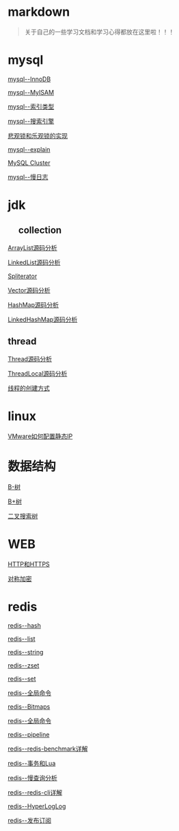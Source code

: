 # markdown
>关于自己的一些学习文档和学习心得都放在这里啦！！！ 

# mysql
[mysql--InnoDB](https://github.com/wuxiaobo000111/markdown/blob/master/mysql/mysql--InnoDB.md "mysql--InnoDB")<br/>

[mysql--MyISAM](https://github.com/wuxiaobo000111/markdown/blob/master/mysql/mysql--MyISAM.md "mysql--MyISAM")<br/>

[mysql--索引类型](https://github.com/wuxiaobo000111/markdown/blob/master/mysql/mysql--%E7%B4%A2%E5%BC%95%E7%B1%BB%E5%9E%8B.md "mysql--索引类型")<br/>

[mysql--搜索引擎](https://github.com/wuxiaobo000111/markdown/blob/master/mysql/mysql%E4%B8%AD%E7%9A%84%E6%90%9C%E7%B4%A2%E5%BC%95%E6%93%8E.md "mysql--搜索引擎")<br/>

[悲观锁和乐观锁的实现](https://github.com/wuxiaobo000111/markdown/blob/master/mysql/%E6%82%B2%E8%A7%82%E9%94%81%E5%92%8C%E4%B9%90%E8%A7%82%E9%94%81%E7%9A%84%E5%AE%9E%E7%8E%B0.md "悲观锁和乐观锁的实现")<br/>

[mysql--explain](https://github.com/wuxiaobo000111/markdown/blob/master/mysql/mysql--explain.md "悲观锁和乐观锁的实现")<br/>

[MySQL Cluster](https://github.com/wuxiaobo000111/markdown/blob/master/mysql/mysql--mysql%20cluster.md  "MySQL Cluster")<br/>

[mysql--慢日志](https://github.com/wuxiaobo000111/markdown/blob/master/mysql/mysql--MySQL%E6%85%A2%E6%97%A5%E5%BF%97.md "慢日志")

# jdk
## &nbsp;&nbsp;&nbsp;&nbsp; collection
[ArrayList源码分析](https://github.com/wuxiaobo000111/markdown/blob/master/jdk/collection/ArrayList.md "ArrayList源码分析")<br/>

[LinkedList源码分析](https://github.com/wuxiaobo000111/markdown/blob/master/jdk/collection/LinkedList.md "LinkedList源码分析")<br/>

[Spliterator](https://github.com/wuxiaobo000111/markdown/blob/master/jdk/collection/Spliterator.md "Spliterator")

[Vector源码分析](https://github.com/wuxiaobo000111/markdown/blob/master/jdk/collection/Vector.md "Vector源码分析")


[HashMap源码分析](https://github.com/wuxiaobo000111/markdown/blob/master/jdk/collection/HashMap.md "HashMap源码分析")


[LinkedHashMap源码分析](https://github.com/wuxiaobo000111/markdown/blob/master/jdk/collection/LinkedHashMap.md
"LinkedHashMap源码分析")

## thread
[Thread源码分析](https://github.com/wuxiaobo000111/markdown/blob/master/jdk/thread/Thead%E6%BA%90%E7%A0%81%E5%88%86%E6%9E%90%20.md 
"Thread源码分析")

[ThreadLocal源码分析](https://github.com/wuxiaobo000111/markdown/blob/master/jdk/thread/ThreadLocal%E6%BA%90%E7%A0%81%E5%88%86%E6%9E%90.md
"ThreadLocal源码分析")

[线程的创建方式](https://github.com/wuxiaobo000111/markdown/blob/master/jdk/thread/%E5%A4%9A%E7%BA%BF%E7%A8%8B%E7%9A%84%E5%88%9B%E5%BB%BA%E6%96%B9%E5%BC%8F.md
"线程的创建方式")


# linux
[VMware如何配置静态IP](https://github.com/wuxiaobo000111/markdown/blob/master/linux/VMware%E5%A6%82%E4%BD%95%E9%85%8D%E7%BD%AE%E9%9D%99%E6%80%81IP.md "VMware如何配置静态IP")

# 数据结构

[B-树](https://github.com/wuxiaobo000111/markdown/blob/master/%E6%95%B0%E6%8D%AE%E7%BB%93%E6%9E%84/B%E6%A0%91.md "B-树")

[B+树](https://github.com/wuxiaobo000111/markdown/blob/master/%E6%95%B0%E6%8D%AE%E7%BB%93%E6%9E%84/B%2B%E6%A0%91.md "B+树")


[二叉搜索树](https://github.com/wuxiaobo000111/markdown/blob/master/%E6%95%B0%E6%8D%AE%E7%BB%93%E6%9E%84/%E4%BA%8C%E5%8F%89%E6%90%9C%E7%B4%A2%E6%A0%91.md "二叉搜索树")



# WEB 

[HTTP和HTTPS](https://github.com/wuxiaobo000111/markdown/blob/master/web/HTTP%E5%92%8CHTTPS.md "HTTP和HTTPS")


[对称加密](https://github.com/wuxiaobo000111/markdown/blob/master/web/%E5%AF%B9%E7%A7%B0%E5%8A%A0%E5%AF%86.md "对称加密")


# redis

[redis--hash](https://github.com/wuxiaobo000111/markdown/blob/master/redis/redis--Hash.md "redis--hash")

[redis--list](https://github.com/wuxiaobo000111/markdown/blob/master/redis/redis--list.md "redis --list")

[redis--string](https://github.com/wuxiaobo000111/markdown/blob/master/redis/redis--string.md "redis--string")

[redis--zset](https://github.com/wuxiaobo000111/markdown/blob/master/redis/redis--zset.md "redis--zset")

[redis--set](https://github.com/wuxiaobo000111/markdown/blob/master/redis/redis-set.md "redis--set")

[redis--全局命令](https://github.com/wuxiaobo000111/markdown/blob/master/redis/redis%E5%85%A8%E5%B1%80%E5%91%BD%E4%BB%A4.md "redis--全局命令")

[redis--Bitmaps](https://github.com/wuxiaobo000111/markdown/blob/master/redis/Bitmpas.md "redis--Bitmaps")


[redis--全局命令](https://github.com/wuxiaobo000111/markdown/blob/master/redis/redis%E5%85%A8%E5%B1%80%E5%91%BD%E4%BB%A4.md "redis--全局命令")


[redis--pipeline](https://github.com/wuxiaobo000111/markdown/blob/master/redis/PipeLine.md "redis--pipeline")


[redis--redis-benchmark详解](https://github.com/wuxiaobo000111/markdown/blob/master/redis/redis-benchmark%E8%AF%A6%E8%A7%A3.md "redis--redis-benchmark详解")


[redis--事务和Lua](https://github.com/wuxiaobo000111/markdown/blob/master/redis/%E4%BA%8B%E5%8A%A1%E5%92%8CLua.md "redis--事务和Lua")


[redis--慢查询分析](
https://github.com/wuxiaobo000111/markdown/blob/master/redis/%E6%85%A2%E6%9F%A5%E8%AF%A2%E5%88%86%E6%9E%90.md   "redis--全局命令")



[redis--redis-cli详解](
https://github.com/wuxiaobo000111/markdown/blob/master/redis/redis-cli%E8%AF%A6%E8%A7%A3.md
   "redis--redis-cli详解")

[redis--HyperLogLog](https://github.com/wuxiaobo000111/markdown/blob/master/redis/HyperLogLog.md "redis--HyperLogLog")


[redis--发布订阅](https://github.com/wuxiaobo000111/markdown/blob/master/redis/redis--%E5%8F%91%E5%B8%83%E8%AE%A2%E9%98%85.md "redis--发布定于")



